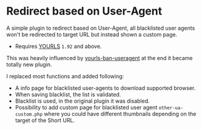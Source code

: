 # Redirect based on User-Agent
A simple plugin to redirect based on User-Agent, all blacklisted user agents won't be redirected to target URL but instead shown a custom page.

- Requires [YOURLS](https://yourls.org) `1.92` and above.

This was heavily influenced by [yourls-ban-useragent](https://github.com/8Mi-Tech/yourls-ban-useragent) at the end it became totally new plugin.

I replaced most functions and added following: 
- A info page for blacklisted user-agents to download supported browser.
- When saving blacklist, the list is validated.
- Blacklist is used, in the original plugin it was disabled.
- Possibility to add custom page for blacklisted user agent `other-ua-custom.php` where you could have different thumbnails depending on the target of the Short URL. 
